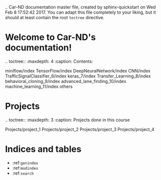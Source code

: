 .. Car-ND documentation master file, created by
   sphinx-quickstart on Wed Feb  8 17:52:42 2017.
   You can adapt this file completely to your liking, but it should at least
   contain the root `toctree` directive.

Welcome to Car-ND's documentation!
==================================

.. toctree::
   :maxdepth: 4
   :caption: Contents:

   miniflow/index
   TensorFlow/index
   DeepNeuralNetwork/index
   CNN/index
   TrafficSignalClassifier_6/index
   keras_7/index
   Transfer_Learning_8/index
   behavioral_cloning_9/index
   advanced_lane_finding_10/index
   machine_learning_11/index
   others

Projects
========

.. toctree::
   :maxdepth: 3
   :caption: Projects done in this course

   Projects/project_1
   Projects/project_2
   Projects/project_3
   Projects/project_4


Indices and tables
==================

* :ref:`genindex`
* :ref:`modindex`
* :ref:`search`
